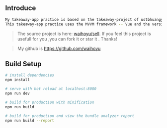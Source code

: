 ## Introduce 
```bash
My takeaway-app practice is based on the takeaway-project of ustbhuangyi/vue-sell.
This takeaway-app practice uses the MVVM framework -- Vue and the version is 2.5.16.
```
>  The source project is here: [waihoyu/sell](https://github.com/waihoyu/sell).
 If you feel this project is usefull for you ,you can fork it or star it . Thanks!

>  My github is https://github.com/waihoyu

## Build Setup

```bash
# install dependencies
npm install

# serve with hot reload at localhost:8080
npm run dev

# build for production with minification
npm run build

# build for production and view the bundle analyzer report
npm run build --report
```